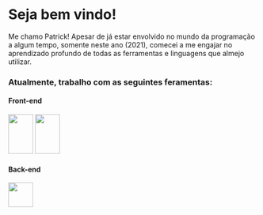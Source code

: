 # Seja bem vindo!

Me chamo Patrick! Apesar de já estar envolvido no mundo da programação a algum tempo, somente neste ano (2021), comecei a me engajar no aprendizado profundo de todas as ferramentas e linguagens que almejo utilizar.

### Atualmente, trabalho com as seguintes feramentas: 

#### Front-end
<img src="https://upload.wikimedia.org/wikipedia/commons/thumb/6/61/HTML5_logo_and_wordmark.svg/1200px-HTML5_logo_and_wordmark.svg.png" width="50" height="80">
<img src="https://logodownload.org/wp-content/uploads/2017/04/css-3-logo-1.png" width="50" height="80">

#### Back-end
<img src="https://upload.wikimedia.org/wikipedia/commons/thumb/2/27/PHP-logo.svg/2560px-PHP-logo.svg.png" width="50">

